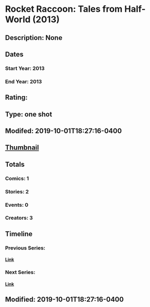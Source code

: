 # Rocket Raccoon: Tales from Half-World (2013)
## Description: None
## Dates
### Start Year: 2013
### End Year: 2013
## Rating: 
## Type: one shot
## Modifed: 2019-10-01T18:27:16-0400
## [Thumbnail](http://i.annihil.us/u/prod/marvel/i/mg/b/40/image_not_available.jpg)
## Totals
### Comics: 1
### Stories: 2
### Events: 0
### Creators: 3
## Timeline
### Previous Series: 
#### [Link]()
### Next Series: 
#### [Link]()
## Modified: 2019-10-01T18:27:16-0400